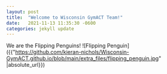 ```yaml
---
layout: post
title:  "Welcome to Wisconsin GymACT Team!"
date:   2021-11-13 11:35:30 -0600
categories: jekyll update
---
```


We are the Flipping Penguins!
![Flipping Penguin]({{"https://github.com/kieran-nichols/Wisconsin-GymACT.github.io/blob/main/extra_files/flipping_penguin.jpg" |absolute_url}})

